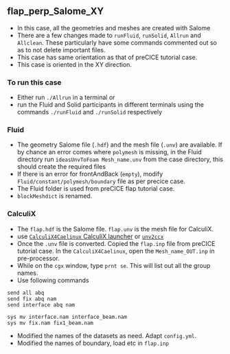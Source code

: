 ## flap_perp_Salome_XY


- In this case, all the geometries and meshes are created with Salome
- There are a few changes made to `runFluid`, `runSolid`, `Allrun` and `Allclean`. These particularly have some commands commented out so as to not delete important files.
- This case has same orientation as that of preCICE tutorial case.
- This case is oriented in the XY direction.

### To run this case

- Either run `./Allrun` in a terminal or
- run the Fluid and Solid participants in different terminals using the commands `./runFluid` and `./runSolid` respectively


### Fluid

- The geometry Salome file (`.hdf`) and the mesh file (`.unv`) are available. If by chance an error comes where `polymesh` is missing, in the Fluid directory run `ideasUnvToFoam Mesh_name.unv` from the case directory, this should create the required files
- If there is an error for frontAndBack (`empty`), modify `Fluid/constant/polymesh/boundary` file as per precice case.
- The Fluid folder is used from preCICE flap tutorial case.
- `blockMeshdict` is renamed.


### CalculiX

- The `flap.hdf` is the Salome file. `flap.unv` is the mesh file for CalculiX.
- use [`CalculiX4Caelinux` CalculiX launcher](http://calculixforwin.blogspot.com/2015/05/calculix-launcher.html) or [`unv2ccx`](https://github.com/calculix/unv2ccx/releases)
- Once the `.unv` file is converted. Copied the `flap.inp` file from preCICE tutorial case. In the `CalculiX4Caelinux`, open the `Mesh_name_OUT.inp` in pre-processor. 
- While on the `cgx` window, type `prnt se`. This will list out all the group names.
- Use following commands
```
send all abq
send fix abq nam
send interface abq nam

sys mv interface.nam interface_beam.nam
sys mv fix.nam fix1_beam.nam
```

- Modified the names of the datasets as need. Adapt `config.yml`.
- Modified the names of boundary, load etc in `flap.inp`




